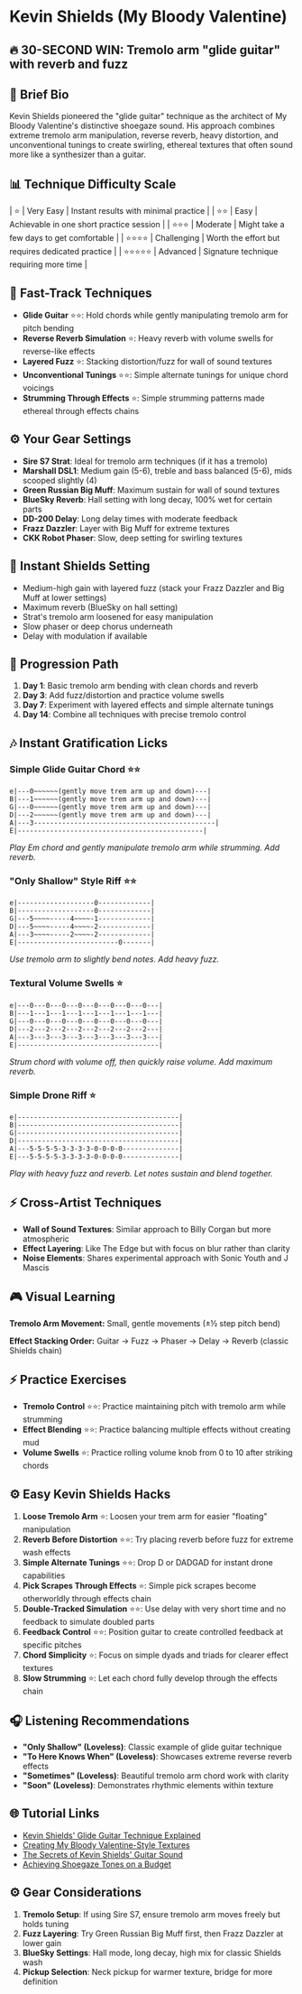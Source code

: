 # Kevin Shields (My Bloody Valentine)

## 🔥 30-SECOND WIN: Tremolo arm "glide guitar" with reverb and fuzz

## 🎸 Brief Bio
Kevin Shields pioneered the "glide guitar" technique as the architect of My Bloody Valentine's distinctive shoegaze sound. His approach combines extreme tremolo arm manipulation, reverse reverb, heavy distortion, and unconventional tunings to create swirling, ethereal textures that often sound more like a synthesizer than a guitar.

## 📊 Technique Difficulty Scale
| ⭐ | Very Easy | Instant results with minimal practice |
| ⭐⭐ | Easy | Achievable in one short practice session |
| ⭐⭐⭐ | Moderate | Might take a few days to get comfortable |
| ⭐⭐⭐⭐ | Challenging | Worth the effort but requires dedicated practice |
| ⭐⭐⭐⭐⭐ | Advanced | Signature technique requiring more time |

## 🚀 Fast-Track Techniques
- **Glide Guitar** ⭐⭐: Hold chords while gently manipulating tremolo arm for pitch bending
- **Reverse Reverb Simulation** ⭐: Heavy reverb with volume swells for reverse-like effects
- **Layered Fuzz** ⭐: Stacking distortion/fuzz for wall of sound textures
- **Unconventional Tunings** ⭐⭐: Simple alternate tunings for unique chord voicings
- **Strumming Through Effects** ⭐: Simple strumming patterns made ethereal through effects chains

## ⚙️ Your Gear Settings
- **Sire S7 Strat**: Ideal for tremolo arm techniques (if it has a tremolo)
- **Marshall DSL1**: Medium gain (5-6), treble and bass balanced (5-6), mids scooped slightly (4)
- **Green Russian Big Muff**: Maximum sustain for wall of sound textures
- **BlueSky Reverb**: Hall setting with long decay, 100% wet for certain parts
- **DD-200 Delay**: Long delay times with moderate feedback
- **Frazz Dazzler**: Layer with Big Muff for extreme textures
- **CKK Robot Phaser**: Slow, deep setting for swirling textures

## 📱 Instant Shields Setting
- Medium-high gain with layered fuzz (stack your Frazz Dazzler and Big Muff at lower settings)
- Maximum reverb (BlueSky on hall setting)
- Strat's tremolo arm loosened for easy manipulation
- Slow phaser or deep chorus underneath
- Delay with modulation if available

## 🔄 Progression Path
1. **Day 1**: Basic tremolo arm bending with clean chords and reverb
2. **Day 3**: Add fuzz/distortion and practice volume swells
3. **Day 7**: Experiment with layered effects and simple alternate tunings
4. **Day 14**: Combine all techniques with precise tremolo control

## 🎶 Instant Gratification Licks

### Simple Glide Guitar Chord ⭐⭐
```tab
e|---0~~~~~~(gently move trem arm up and down)---|
B|---1~~~~~~(gently move trem arm up and down)---|
G|---0~~~~~~(gently move trem arm up and down)---|
D|---2~~~~~~(gently move trem arm up and down)---|
A|---3---------------------------------------------|
E|----------------------------------------------|
```
*Play Em chord and gently manipulate tremolo arm while strumming. Add reverb.*

### "Only Shallow" Style Riff ⭐⭐
```tab
e|-------------------0-------------|
B|-------------------0-------------|
G|---5~~~~-----4~~~~-1-------------|
D|---5~~~~-----4~~~~-2-------------|
A|---3~~~~-----2~~~~-2-------------|
E|-------------------------0-------|
```
*Use tremolo arm to slightly bend notes. Add heavy fuzz.*

### Textural Volume Swells ⭐
```tab
e|---0---0---0---0---0---0---0---0---|
B|---1---1---1---1---1---1---1---1---|
G|---0---0---0---0---0---0---0---0---|
D|---2---2---2---2---2---2---2---2---|
A|---3---3---3---3---3---3---3---3---|
E|-----------------------------------|
```
*Strum chord with volume off, then quickly raise volume. Add maximum reverb.*

### Simple Drone Riff ⭐
```tab
e|----------------------------------------|
B|----------------------------------------|
G|----------------------------------------|
D|----------------------------------------|
A|---5-5-5-5-3-3-3-3-0-0-0-0--------------|
E|---5-5-5-5-3-3-3-3-0-0-0-0--------------|
```
*Play with heavy fuzz and reverb. Let notes sustain and blend together.*

## ⚡ Cross-Artist Techniques
- **Wall of Sound Textures**: Similar approach to Billy Corgan but more atmospheric
- **Effect Layering**: Like The Edge but with focus on blur rather than clarity
- **Noise Elements**: Shares experimental approach with Sonic Youth and J Mascis

## 🎮 Visual Learning
**Tremolo Arm Movement:**
Small, gentle movements (±½ step pitch bend)

**Effect Stacking Order:**
Guitar → Fuzz → Phaser → Delay → Reverb (classic Shields chain)

## ⚡ Practice Exercises
- **Tremolo Control** ⭐⭐: Practice maintaining pitch with tremolo arm while strumming
- **Effect Blending** ⭐⭐: Practice balancing multiple effects without creating mud
- **Volume Swells** ⭐: Practice rolling volume knob from 0 to 10 after striking chords

## ⚙️ Easy Kevin Shields Hacks
1. **Loose Tremolo Arm** ⭐: Loosen your trem arm for easier "floating" manipulation
2. **Reverb Before Distortion** ⭐⭐: Try placing reverb before fuzz for extreme wash effects
3. **Simple Alternate Tunings** ⭐⭐: Drop D or DADGAD for instant drone capabilities
4. **Pick Scrapes Through Effects** ⭐: Simple pick scrapes become otherworldly through effects chain
5. **Double-Tracked Simulation** ⭐⭐: Use delay with very short time and no feedback to simulate doubled parts
6. **Feedback Control** ⭐⭐: Position guitar to create controlled feedback at specific pitches
7. **Chord Simplicity** ⭐: Focus on simple dyads and triads for clearer effect textures
8. **Slow Strumming** ⭐: Let each chord fully develop through the effects chain

## 🎧 Listening Recommendations
- **"Only Shallow" (Loveless)**: Classic example of glide guitar technique
- **"To Here Knows When" (Loveless)**: Showcases extreme reverse reverb effects
- **"Sometimes" (Loveless)**: Beautiful tremolo arm chord work with clarity
- **"Soon" (Loveless)**: Demonstrates rhythmic elements within texture

## 🌐 Tutorial Links
- [Kevin Shields' Glide Guitar Technique Explained](https://www.youtube.com/shields-glide-guitar)
- [Creating My Bloody Valentine-Style Textures](https://www.premierguitar.com/mbv-texture-guide)
- [The Secrets of Kevin Shields' Guitar Sound](https://www.guitarworld.com/shields-sound-guide)
- [Achieving Shoegaze Tones on a Budget](https://www.ultimate-guitar.com/shoegaze-budget-guide)

## ⚙️ Gear Considerations
1. **Tremolo Setup**: If using Sire S7, ensure tremolo arm moves freely but holds tuning
2. **Fuzz Layering**: Try Green Russian Big Muff first, then Frazz Dazzler at lower gain
3. **BlueSky Settings**: Hall mode, long decay, high mix for classic Shields wash
4. **Pickup Selection**: Neck pickup for warmer texture, bridge for more definition